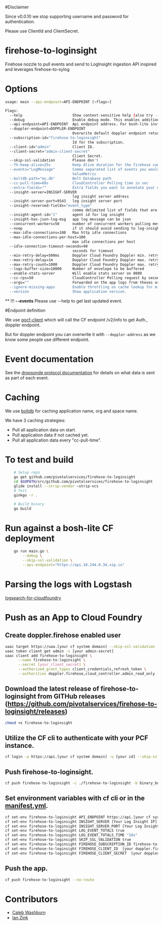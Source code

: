 #Disclaimer

Since v0.0.10 we stop supporting username and password for authentication.

Please use ClientId and ClientSecret.

# firehose-to-loginsight
Firehose nozzle to pull events and send to LogInsight ingestion API inspired and leverages firehose-to-sylog

# Options

```bash
usage: main --api-endpoint=API-ENDPOINT [<flags>]

Flags:
  --help                       Show context-sensitive help (also try --help-long and --help-man).
  --debug                      Enable debug mode. This enables additional logging
  --api-endpoint=API-ENDPOINT  Api endpoint address. For bosh-lite installation of CF: https://api.10.244.0.34.xip.io
  --doppler-endpoint=DOPPLER-ENDPOINT  
                               Overwrite default doppler endpoint return by /v2/info
  --subscription-id="firehose-to-loginsight"  
                               Id for the subscription.
  --client-id="admin"          Client ID.
  --client-secret="admin-client-secret"  
                               Client Secret.
  --skip-ssl-validation        Please don't
  --fh-keep-alive=25s          Keep Alive duration for the firehose consumer
  --events="LogMessage"        Comma separated list of events you would like. Valid options are ContainerMetric, CounterEvent, Error, HttpStartStop, LogMessage,
                               ValueMetric
  --boltdb-path="my.db"        Bolt Database path
  --cc-pull-time=60s           CloudController Polling time in sec
  --extra-fields=""            Extra fields you want to annotate your events with, example: '--extra-fields=env:dev,something:other
  --insight-server=INSIGHT-SERVER  
                               log insight server address
  --insight-server-port=9543   log insight server port
  --insight-reserved-fields="event_type"  
                               comma delimited list of fields that are reserved
  --insight-agent-id="1"       agent id for log insight
  --insight-has-json-log-msg   app log message can be json
  --concurrent-workers=50      number of concurrent workers pulling messages from channel
  --noop                       if it should avoid sending to log-insight
  --max-idle-connections=100   Max http idle connections
  --max-idle-connections-per-host=100  
                               max idle connections per host
  --idle-connection-timeout-seconds=90  
                               seconds for timeout
  --min-retry-delay=500ms      Doppler Cloud Foundry Doppler min. retry delay duration
  --max-retry-delay=1m         Doppler Cloud Foundry Doppler max. retry delay duration
  --max-retry-count=1000       Doppler Cloud Foundry Doppler max. retry Count duration
  --logs-buffer-size=10000     Number of envelope to be buffered
  --enable-stats-server        Will enable stats server on 8080
  --cc-rps=50                  CloudController Polling request by second
  --orgs=""                    Forwarded on the app logs from theses organisations' example: --orgs=org1,org2
  --ignore-missing-apps        Enable throttling on cache lookup for missing apps
  --version                    Show application version.
```

** !!! **--events** Please use --help to get last updated event.


#Endpoint definition

We use [gocf-client](https://github.com/cloudfoundry-community/go-cfclient) which will call the CF endpoint /v2/info to get Auth., doppler endpoint.

But for doppler endpoint you can overwrite it with ``` --doppler-address ``` as we know some people use different endpoint.

# Event documentation

See the [dropsonde protocol documentation](https://github.com/cloudfoundry/dropsonde-protocol/tree/master/events) for details on what data is sent as part of each event.

# Caching
We use [boltdb](https://github.com/boltdb/bolt) for caching application name, org and space name.

We have 3 caching strategies:
* Pull all application data on start.
* Pull application data if not cached yet.
* Pull all application data every "cc-pull-time".

# To test and build

```bash
    # Setup repo
    go get github.com/pivotalservices/firehose-to-loginsight
    cd $GOPATH/src/github.com/pivotalservices/firehose-to-loginsight
    glide install --strip-vendor —strip-vcs
    # Test
	ginkgo -r .

    # Build binary
    go build
```
# Run against a bosh-lite CF deployment
```bash
    go run main.go \
		--debug \
		--skip-ssl-validation \
		--api-endpoint="https://api.10.244.0.34.xip.io"
```

# Parsing the logs with Logstash

[logsearch-for-cloudfoundry](https://github.com/logsearch/logsearch-for-cloudfoundry)

# Push as an App to Cloud Foundry

## Create doppler.firehose enabled user

```bash
uaac target https://uaa.[your cf system domain] --skip-ssl-validation
uaac token client get admin -s [your admin-secret]
uaac client add firehose-to-loginsight \
      --name firehose-to-loginsight \
      --secret [your_client_secret] \
      --authorized_grant_types client_credentials,refresh_token \
      --authorities doppler.firehose,cloud_controller.admin_read_only
```

## Download the latest release of firehose-to-loginsight from GITHub releases (https://github.com/pivotalservices/firehose-to-loginsight/releases)

```bash
chmod +x firehose-to-loginsight
```

## Utilize the CF cli to authenticate with your PCF instance.

```bash
cf login -a https://api.[your cf system domain] -u [your id] --skip-ssl-validation
```

## Push firehose-to-loginsight.
```bash
cf push firehose-to-loginsight -c ./firehose-to-loginsight -b binary_buildpack -u none --no-start
```

## Set environment variables with cf cli or in the [manifest.yml](./manifest.yml).

```bash
cf set-env firehose-to-loginsight API_ENDPOINT https://api.[your cf system domain]
cf set-env firehose-to-loginsight INSIGHT_SERVER [Your Log Insight IP]
cf set-env firehose-to-loginsight INSIGHT_SERVER_PORT [Your Log Insight Ingestion Port, defaults to 9543]
cf set-env firehose-to-loginsight LOG_EVENT_TOTALS true
cf set-env firehose-to-loginsight LOG_EVENT_TOTALS_TIME "10s"
cf set-env firehose-to-loginsight SKIP_SSL_VALIDATION true
cf set-env firehose-to-loginsight FIREHOSE_SUBSCRIPTION_ID firehose-to-loginsight
cf set-env firehose-to-loginsight FIREHOSE_CLIENT_ID  [your doppler.firehose enabled user]
cf set-env firehose-to-loginsight FIREHOSE_CLIENT_SECRET  [your doppler.firehose enabled user password]
```

## Push the app.

```bash
cf push firehose-to-loginsight --no-route
```

# Contributors

* [Caleb Washburn](https://github.com/calebwashburn)
* [Ian Zink](https://github.com/z4ce)
